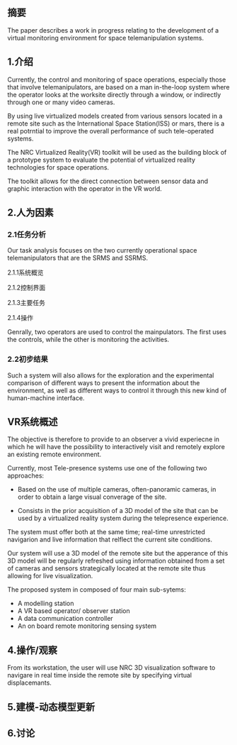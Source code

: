 ## 摘要 ##
The paper describes a work in progress relating to the development of a virtual monitoring environment for space telemanipulation systems.

## 1.介绍 ##
Currently, the control and monitoring of space operations, especially those that involve telemanipulators, are based on a man in-the-loop system where the operator looks at the worksite directly through a window, or indirectly through one or many video cameras.

By using live virtualized models created from various sensors located in a remote site such as the International Space Station(ISS) or mars, there is a real potrntial to improve the overall performance of such tele-operated systems.

The NRC Virtualized Reality(VR) toolkit will be used as the building block of a prototype system to evaluate the potential of virtualized reality technologies for space operations.

The toolkit allows for the direct connection between sensor data and graphic interaction with the operator in the VR world.

## 2.人为因素 ##

### 2.1任务分析 ###
Our task analysis focuses on the two currently operational space telemanipulators that are the SRMS and SSRMS.

2.1.1系统概览

2.1.2控制界面

2.1.3主要任务

2.1.4操作

Genrally, two operators are used to control the mainpulators. The first uses the controls, while the other is monitoring the activities.

### 2.2初步结果 ###
Such a system will also allows for the exploration and the experimental comparison of different ways to present the information about the environment, as well as different ways to control it through this new kind of human-machine interface.

## VR系统概述 ##
The objective is therefore to provide to an observer a vivid experiecne in which he will have the possibility to interactively visit and remotely explore an existing remote environment.

Currently, most Tele-presence systems use one of the following two approaches:

- Based on the use of multiple cameras, often-panoramic cameras, in order to obtain a large visual converage of the site.

- Consists in the prior acquisition of a 3D model of the site that can be used by a virtualized reality system during the telepresence experience.

The system must offer both at the same time; real-time unrestricted navigarion and live information that relflect the current site conditions.

Our system will use a 3D model of the remote site but the apperance of this 3D model will be regularly refreshed using information obtained from a set of cameras and sensors strategically located at the remote site thus allowing for live visualization.

The proposed system in composed of four main sub-sytems:

- A modelling station
- A VR based operator/ observer station
- A data communication controller
- An on board remote monitoring sensing system

## 4.操作/观察 ##
From its workstation, the user will use NRC 3D visualization software to navigare in real time inside the remote site by specifying virtual displacemants.

## 5.建模-动态模型更新 ##

## 6.讨论 ##

